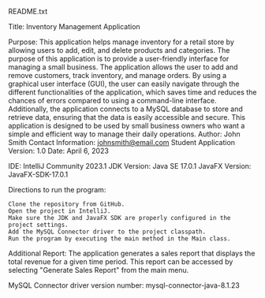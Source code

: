 README.txt

Title: Inventory Management Application

Purpose: This application helps manage inventory for a retail store by allowing users to add, edit, and delete products and categories.
The purpose of this application is to provide a user-friendly interface for managing a small business. The application allows the user to add and remove customers, track inventory, and manage orders. By using a graphical user interface (GUI), the user can easily navigate through the different functionalities of the application, which saves time and reduces the chances of errors compared to using a command-line interface. Additionally, the application connects to a MySQL database to store and retrieve data, ensuring that the data is easily accessible and secure. This application is designed to be used by small business owners who want a simple and efficient way to manage their daily operations.
Author: John Smith
Contact Information: johnsmith@email.com
Student Application Version: 1.0
Date: April 6, 2023

IDE: IntelliJ Community 2023.1
JDK Version: Java SE 17.0.1
JavaFX Version: JavaFX-SDK-17.0.1

Directions to run the program:

    Clone the repository from GitHub.
    Open the project in IntelliJ.
    Make sure the JDK and JavaFX SDK are properly configured in the project settings.
    Add the MySQL Connector driver to the project classpath.
    Run the program by executing the main method in the Main class.

Additional Report:
The application generates a sales report that displays the total revenue for a given time period. This report can be accessed by selecting "Generate Sales Report" from the main menu.

MySQL Connector driver version number:
mysql-connector-java-8.1.23
